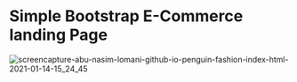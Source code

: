 # Simple Bootstrap E-Commerce landing Page
![screencapture-abu-nasim-lomani-github-io-penguin-fashion-index-html-2021-01-14-15_24_45](https://user-images.githubusercontent.com/68380516/104570965-bce52780-567c-11eb-8ff8-f1e56232b3ea.png)
